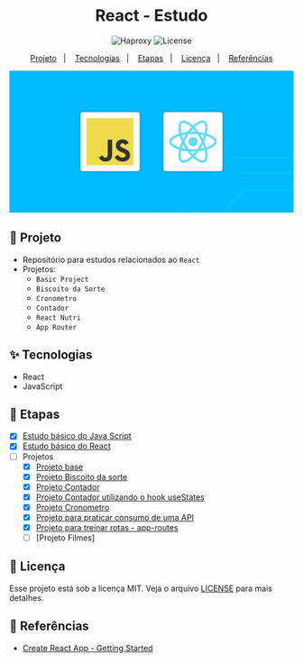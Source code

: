 <h1 align="center">React - Estudo</h1>

<p align="center">
  <img alt="Haproxy" src="https://img.shields.io/static/v1?label=Frontend&message=React&color=8257E5&labelColor=000000"  />
  <img alt="License" src="https://img.shields.io/static/v1?label=license&message=MIT&color=49AA26&labelColor=000000">
</p>

<p align="center">
  <a href="#-projeto">Projeto</a>&nbsp;&nbsp;&nbsp;|&nbsp;&nbsp;&nbsp;
  <a href="#-tecnologias">Tecnologias</a>&nbsp;&nbsp;&nbsp;|&nbsp;&nbsp;&nbsp;
  <a href="#-etapas">Etapas</a>&nbsp;&nbsp;&nbsp;|&nbsp;&nbsp;&nbsp;
  <a href="#-licença">Licença</a>&nbsp;&nbsp;&nbsp;|&nbsp;&nbsp;&nbsp;
  <a href="#-referências">Referências</a>
</p>

<p align="center">
  <img alt="react" src="images/javascript-react.png">
</p>

## 🌱 Projeto

- Repositório para estudos relacionados ao `React`
- Projetos:
    - `Basic Project`
    - `Biscoito da Sorte`
    - `Cronometro`
    - `Contador`
    - `React Nutri`
    - `App Router`
    
## ✨ Tecnologias

- React
- JavaScript

## 🚀 Etapas

- [x] [Estudo básico do Java Script](./base/Readme.md)
- [x] [Estudo básico do React](./base/Readme.md)
- [ ] Projetos
    - [x] [Projeto base]((./basic-project/README.md))
    - [x] [Projeto Biscoito da sorte](./biscoitodasorte/README.md)
    - [x] [Projeto Contador](./contador/README.md)
    - [x] [Projeto Contador utilizando o hook useStates](./contador-usestate/README.md)
    - [x] [Projeto Cronometro](./cronometro/README.md)
    - [x] [Projeto para praticar consumo de uma API](./blog-nutri/README.md)
    - [x] [Projeto para treinar rotas - app-routes](./app-router/README.md)
    - [ ] [Projeto Filmes]

## 📄 Licença
Esse projeto está sob a licença MIT. Veja o arquivo [LICENSE](LICENSE) para mais detalhes.

## 🙇 Referências
- [ Create React App - Getting Started](https://create-react-app.dev/docs/getting-started/)